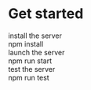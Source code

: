 # Get started
install the server  
  npm install  
launch the server   
  npm run start  
test the server  
  npm run test  
